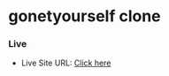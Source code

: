 # gonetyourself clone

### Live

- Live Site URL: [Click here](https://randompass-iosebkhe.netlify.app/)



